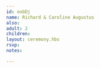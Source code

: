 ```yaml
---
id: oobDj
name: Richard & Caroline Augustus
also:
adult: 2
children:
layout: ceremony.hbs
rsvp:
notes:

---
```

